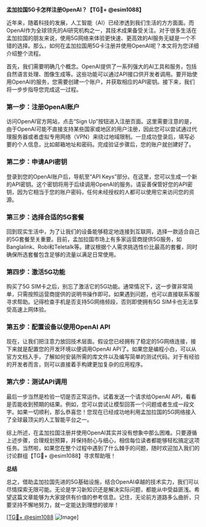 **孟加拉国5G卡怎样注册OpenAI？【TG💪+ @esim1088】**

近年来，随着科技的发展，人工智能（AI）已经渗透到我们生活的方方面面。而OpenAI作为全球领先的AI研究机构之一，其技术成果备受关注。对于很多生活在孟加拉国的朋友来说，使用5G网络来体验更快速、更高效的AI服务无疑是一个不错的选择。那么，如何在孟加拉国用5G卡注册并使用OpenAI呢？本文将为您详细介绍整个流程。

首先，我们需要明确几个概念。OpenAI提供了一系列强大的AI工具和服务，包括自然语言处理、图像生成等。这些功能可以通过API接口供开发者调用。要开始使用OpenAI的服务，您需要创建一个账户，并获取相应的API密钥。接下来，我们将一步步指导您完成这一过程。

### 第一步：注册OpenAI账户

访问OpenAI官方网站，点击“Sign Up”按钮进入注册页面。这里需要注意的是，由于OpenAI可能不直接支持某些国家或地区的用户注册，因此您可以尝试通过代理服务器或者虚拟专用网络（VPN）来绕过地域限制。一旦成功登录后，填写必要的个人信息，比如邮箱地址和密码。完成验证步骤后，您的账户就创建好了。

### 第二步：申请API密钥

登录到您的OpenAI账户后，导航至“API Keys”部分。在这里，您可以生成一个新的API密钥。这个密钥将用于后续调用OpenAI的服务。请妥善保管好您的API密钥，因为它相当于您的账户密码，任何未经授权的人都可以使用它来访问您的资源。

### 第三步：选择合适的5G套餐

回到现实生活中，为了让我们的设备能够稳定地连接到互联网，选择一款适合自己的5G套餐至关重要。目前，孟加拉国市场上有多家运营商提供5G服务，如Banglalink、Robi和Teletalk等。建议根据个人需求挑选性价比最高的套餐，同时确保所选套餐包含足够的流量以满足日常使用。

### 第四步：激活5G功能

购买了5G SIM卡之后，别忘了激活它的5G功能。通常情况下，这一步骤非常简单，只需按照运营商提供的说明书操作即可。如果遇到问题，也可以直接联系客服寻求帮助。记得检查手机是否支持5G网络频段，否则即使拥有5G SIM卡也无法享受高速上网体验。

### 第五步：配置设备以使用OpenAI API

现在，让我们把注意力放回技术层面。假设您已经拥有了稳定的5G网络连接，接下来就是配置您的开发环境以便调用OpenAI API了。如果您是编程小白，可以从官方文档入手，了解如何安装所需的库文件以及编写简单的测试代码。对于有经验的开发者而言，则可以直接着手构建更加复杂的应用程序。

### 第六步：测试API调用

最后一步当然是检验一切是否正常运作。试着发送一个请求给OpenAI API，看看是否能收到预期的结果。例如，您可以尝试让模型回答一个问题或者生成一段文字。如果一切顺利，那么恭喜您！您现在已经成功地利用孟加拉国的5G网络接入了全球最顶尖的人工智能平台之一。

综上所述，在孟加拉国注册并使用OpenAI其实并没有想象中那么困难。只要遵循上述步骤，合理规划预算，并保持耐心与细心，相信每位读者都能够轻松搞定这项任务。当然啦，如果您在整个过程中遇到了什么棘手的问题，随时欢迎加入我们的讨论群组【TG💪+ @esim1088】寻求帮助哦！

**总结**

总之，借助孟加拉国先进的5G基础设施，结合OpenAI卓越的技术实力，我们可以尽情探索无限可能。无论是学习新知识还是解决实际问题，都能从中受益匪浅。希望这篇文章能够为大家提供有价值的参考信息。记住，无论前方道路多么曲折，只要坚持不懈地努力，就一定能达到理想的彼岸！

[[TG💪+ @esim1088](https://t.me/s/esim1088) ![Image](https://i.postimg.cc/4NQfJmqS/Snipaste-2025-05-13-00-14-12.png)]